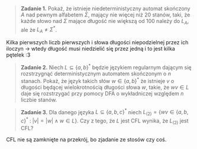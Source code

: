 >**Zadanie 1.** Pokaż, że istnieje niedeterministyczny automat skończony $A$ nad pewnym alfabetem $\Sigma$, mający nie więcej niż $20$ stanów, taki, że każde słowo nad $\Sigma$ mające długość nie większą od $100$ należy do $L_A$, ale że $L_A\neq\Sigma^*$. 

Kilka pierwszych liczb pierwszych i słowa długości niepodzielnej przez ich iloczyn -> wtedy długość musi niedzielić się przez jedną i to jest kilka pętelek :3

>**Zadanie 2.** Niech $L\subseteq\{a,b\}^*$  będzie językiem regularnym dającym się rozstrzygnąć deterministycznym automatem skończonym o $n$ stanach. Pokaż, że język takich słów $w\in\{a,b\}^*$ że istnieje $v$ o długości będącej wielokrotnością długości słowa $w$, takie, że $wv\in L$ daje się rozstrzygać przy pomocy DFA o wykładniczej względem $n$ liczbie stanów. 



>**Zadanie 3.** Dla danego języka $L\subseteq\{a,b,c\}^*$ niech $L_{(2)}=\{wv\in\{a,b,c\}^*\;:\;|v|=|w|\;\land\;w\in L\}$. Czy z tego, że $L$ jest CFL wynika, że $L_{(2)}$ jest CFL?

CFL nie są zamknięte na przekrój, bo zjadanie ze stosów czy coś.